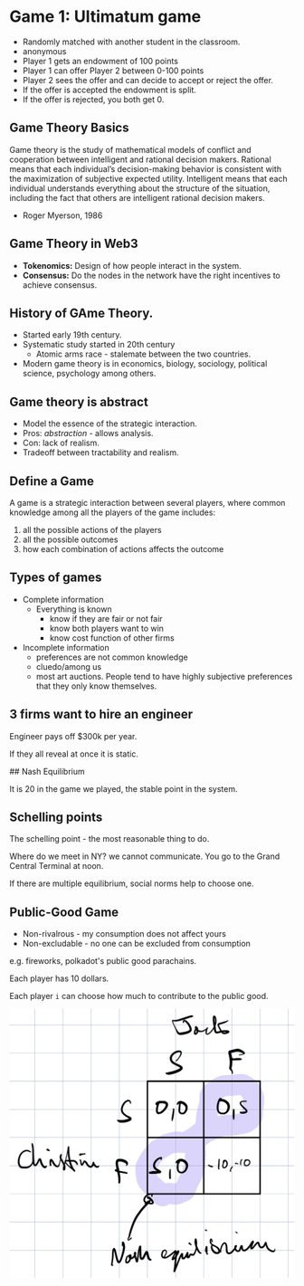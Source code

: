 # Game 1: Ultimatum game

- Randomly matched with another student in the classroom.
- anonymous
- Player 1 gets an endowment of 100 points
- Player 1 can offer Player 2 between 0-100 points
- Player 2 sees the offer and can decide to accept or reject the offer.
- If the offer is accepted the endowment is split.
- If the offer is rejected, you both get 0.

## Game Theory Basics

Game theory is the study of mathematical models of conflict and cooperation between intelligent and rational decision makers. Rational means that each individual’s decision-making behavior is consistent with the maximization of subjective expected utility. Intelligent means that each individual understands everything about the structure of the situation, including the fact that others are intelligent rational decision makers.
- Roger Myerson, 1986

## Game Theory in Web3

- **Tokenomics:** Design of how people interact in the system.
- **Consensus:** Do the nodes in the network have the right incentives to achieve consensus.

## History of GAme Theory.

- Started early 19th century.
- Systematic study started in 20th century
  - Atomic arms race - stalemate between the two countries.
- Modern game theory is in economics, biology, sociology, political science, psychology among others.

## Game theory is abstract

- Model the essence of the strategic interaction.
- Pros: *abstraction* - allows analysis.
- Con: lack of realism.
- Tradeoff between tractability and realism.

## Define a Game

A game is a strategic interaction between several players, where common knowledge among all the players of the game includes:

1. all the possible actions of the players
2. all the possible outcomes
3. how each combination of actions affects the outcome

## Types of games

- Complete information
  - Everything is known
    - know if they are fair or not fair
    - know both players want to win
    - know cost function of other firms
- Incomplete information
  - preferences are not common knowledge
  - cluedo/among us
  - most art auctions. People tend to have highly subjective preferences that they only know themselves.

## 3 firms want to hire an engineer

Engineer pays off $300k per year.

If they all reveal at once it is static.

## Nash Equilibrium

It is 20 in the game we played, the stable point in the system.

## Schelling points

The schelling point - the most reasonable thing to do.

Where do we meet in NY? we cannot communicate. You go to the Grand Central Terminal at noon.

If there are multiple equilibrium, social norms help to choose one.

## Public-Good Game

- Non-rivalrous - my consumption does not affect yours
- Non-excludable - no one can be excluded from consumption

e.g. fireworks, polkadot's public good parachains.

Each player has 10 dollars.

Each player `i` can choose how much to contribute to the public good.

![](2022-07-14-16-33-39.png)

